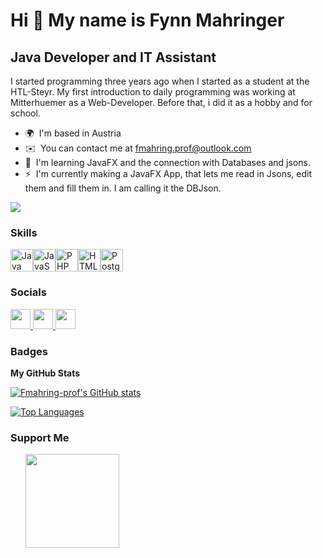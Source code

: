 Hi 👋 My name is Fynn Mahringer
===============================

Java Developer and IT Assistant
-------------------------------

I started programming three years ago when I started as a student at the HTL-Steyr. My first introduction to daily programming was working at Mitterhuemer as a Web-Developer. Before that, i did it as a hobby and for school.

* 🌍  I'm based in Austria
* ✉️  You can contact me at [fmahring.prof@outlook.com](mailto:fmahring.prof@outlook.com)
* 🧠  I'm learning JavaFX and the connection with Databases and jsons.
* ⚡  I'm currently making a JavaFX App, that lets me read in Jsons, edit them and fill them in. I am calling it the DBJson.

<a href="https://www.github.com/Fmahring-prof" target="_blank" rel="noreferrer"><img
src="https://img.shields.io/github/followers/Fmahring-prof?logo=github&style=for-the-badge&color=ef4444&labelColor=000000" /></a>

### Skills


<p align="left">
<a href="https://www.oracle.com/java/" target="_blank" rel="noreferrer"><img src="https://raw.githubusercontent.com/danielcranney/readme-generator/main/public/icons/skills/java-colored.svg" width="36" height="36" alt="Java" /></a><a href="https://developer.mozilla.org/en-US/docs/Web/JavaScript" target="_blank" rel="noreferrer"><img src="https://raw.githubusercontent.com/danielcranney/readme-generator/main/public/icons/skills/javascript-colored.svg" width="36" height="36" alt="JavaScript" /></a><a href="https://www.php.net/" target="_blank" rel="noreferrer"><img src="https://raw.githubusercontent.com/danielcranney/readme-generator/main/public/icons/skills/php-colored.svg" width="36" height="36" alt="PHP" /></a><a href="https://developer.mozilla.org/en-US/docs/Glossary/HTML5" target="_blank" rel="noreferrer"><img src="https://raw.githubusercontent.com/danielcranney/readme-generator/main/public/icons/skills/html5-colored.svg" width="36" height="36" alt="HTML5" /></a><a href="https://www.postgresql.org/" target="_blank" rel="noreferrer"><img src="https://raw.githubusercontent.com/danielcranney/readme-generator/main/public/icons/skills/postgresql-colored.svg" width="36" height="36" alt="PostgreSQL" /></a>
</p>


### Socials

<p align="left"> <a href="https://www.github.com/Fmahring-prof" target="_blank" rel="noreferrer"> <picture> <source media="(prefers-color-scheme: dark)" srcset="https://raw.githubusercontent.com/danielcranney/readme-generator/main/public/icons/socials/github-dark.svg" /> <source media="(prefers-color-scheme: light)" srcset="https://raw.githubusercontent.com/danielcranney/readme-generator/main/public/icons/socials/github.svg" /> <img src="https://raw.githubusercontent.com/danielcranney/readme-generator/main/public/icons/socials/github.svg" width="32" height="32" /> </picture> </a> <a href="https://www.linkedin.com/in/fynn-mahringer-30a36b285/" target="_blank" rel="noreferrer"> <picture> <source media="(prefers-color-scheme: dark)" srcset="https://raw.githubusercontent.com/danielcranney/readme-generator/main/public/icons/socials/linkedin-dark.svg" /> <source media="(prefers-color-scheme: light)" srcset="https://raw.githubusercontent.com/danielcranney/readme-generator/main/public/icons/socials/linkedin.svg" /> <img src="https://raw.githubusercontent.com/danielcranney/readme-generator/main/public/icons/socials/linkedin.svg" width="32" height="32" /> </picture> </a> <a href="https://www.youtube.com/@Q1PWX" target="_blank" rel="noreferrer"> <picture> <source media="(prefers-color-scheme: dark)" srcset="undefined" /> <source media="(prefers-color-scheme: light)" srcset="https://raw.githubusercontent.com/danielcranney/readme-generator/main/public/icons/socials/youtube.svg" /> <img src="https://raw.githubusercontent.com/danielcranney/readme-generator/main/public/icons/socials/youtube.svg" width="32" height="32" /> </picture> </a></p>

### Badges

<b>My GitHub Stats</b>

<a href="http://www.github.com/Fmahring-prof"><img src="https://github-readme-stats.vercel.app/api?username=Fmahring-prof&show_icons=true&hide=&count_private=true&title_color=a855f7&text_color=3382ed&icon_color=ef4444&bg_color=000000&hide_border=true&show_icons=true" alt="Fmahring-prof's GitHub stats" /></a>

<a href="https://github.com/Fmahring-prof" align="left"><img src="https://github-readme-stats.vercel.app/api/top-langs/?username=Fmahring-prof&langs_count=10&title_color=a855f7&text_color=3382ed&icon_color=ef4444&bg_color=000000&hide_border=true&locale=en&custom_title=Top%20%Languages" alt="Top Languages" /></a>

### Support Me

<ul style="list-style-type: none; margin: 0;">

<li style="display: inline-block; margin-right: 0.25rem;"><a href="https://www.buymeacoffee.com/Q1PWX"><img src="https://cdn.buymeacoffee.com/buttons/v2/default-yellow.png" width="150"/></a></li>

</ul>
